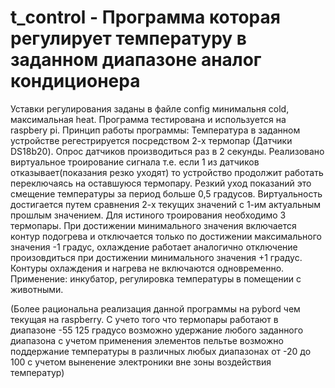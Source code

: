 # t_control - Программа которая регулирует температуру в заданном диапазоне аналог кондиционера

Уставки регулирования заданы в файле config минимальня cold, максимальная heat.
Программа тестирована и используется на raspbery pi.
  Принцип работы программы:
Температура в заданном устройстве регестрируется посредством 2-х термопар (Датчики DS18b20). Опрос датчиков производиться
раз в 2 секунды. Реализовано виртуальное троирование сигнала т.е. если 1 из датчиков отказывает(показания резко уходят)
то устройство продолжит работать переключаясь на оставшуюся термопару. Резкий уход показаний это смещение температуры за 
период больше 0,5 градусов. Виртуальность достигается путем сравнения 2-х текущих значений с 1-им актуальным 
прошлым значением. Для истиного троирования необходимо 3 термопары. При достижении минимального значения включается контур
подогрева и отключается только по достижении максимального значения -1 градус, охлаждение работает аналогично отключение 
произовдиться при достижении минимального значения +1 градус. Контуры охлаждения и нагрева не включаются одновременно.
  Применение:
инкубатор, регулировка температуры в помещении с животными.

(Более рациональна реализация данной программы на pybord чем текущая на raspberry. С учето того что термопары
работают в диапазоне -55 125 градусо возможно удержание любого заданного диапазона с учетом применения
элементов пельтье возможно поддержание температуры в различных любых диапазонах от -20 до 100 с учетом выненение электроники 
вне зоны воздействия температур)

